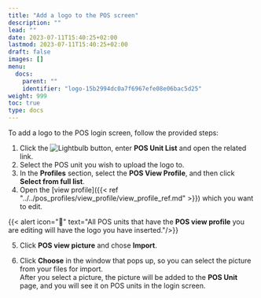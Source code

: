 ```yaml
---
title: "Add a logo to the POS screen"
description: ""
lead: ""
date: 2023-07-11T15:40:25+02:00
lastmod: 2023-07-11T15:40:25+02:00
draft: false
images: []
menu:
  docs:
    parent: ""
    identifier: "logo-15b2994dc0a7f6967efe08e06bac5d25"
weight: 999
toc: true
type: docs
---
```


To add a logo to the POS login screen, follow the provided steps: 

1. Click the ![Lightbulb](Lightbulb_icon.PNG) button, enter **POS Unit List** and open the related link. 
2. Select the POS unit you wish to upload the logo to.
3. In the **Profiles** section, select the **POS View Profile**, and then click **Select from full list**.
4. Open the [view profile]({{< ref "../../pos_profiles/view_profile/view_profile_ref.md" >}}) which you want to edit. 

{{< alert icon="📝" text="All POS units that have the <b>POS view profile</b> you are editing will have the logo you have inserted."/>}}

5. Click **POS view picture** and chose **Import**.

6. Click **Choose** in the window that pops up, so you can select the picture from your files for import.           
   After you select a picture, the picture will be added to the **POS Unit** page, and you will see it on POS units in the login screen.